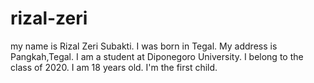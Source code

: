 # rizal-zeri
my name is Rizal Zeri Subakti. I was born in Tegal. My address is Pangkah,Tegal. I am a student at Diponegoro University.  I belong to the class of 2020. I am 18 years old. I'm the first child. 

